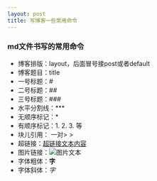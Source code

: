 ```yaml
---
layout: post
title: 写博客一些常用命令
---
```


### md文件书写的常用命令

* 博客排版：layout，后面冒号接post或者default
* 博客题目：title
* 一号标题：#
* 二号标题：##
* 三号标题：###
* 水平分割线：***
* 无顺序标记：*
* 有顺序标记：1. 2. 3. 等
* 块儿引用： 一对> >
* 超链接：[超链接文本内容](超链接url地址)
* 图片链接：![图片文本](图片url地址)
* 字体粗体：**字**
* 字体斜体：_字_

